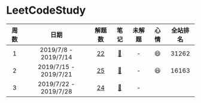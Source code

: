 # LeetCodeStudy
|周数|日期|解题数|笔记|未解题|心情|全站排名|
|:-:|:-:|:-:|:-:|:-:|:-:|:-:|
|1|2019/7/8 - 2019/7/14| [22](https://github.com/liveForExperience/LeetCodeStudy/tree/master/src/main/java/com/bottomlord/week_1) |[:page_with_curl:](https://github.com/liveForExperience/LeetCodeStudy/blob/master/src/main/java/com/bottomlord/week_1/NOTE.md) | - |:smile:|31262|
|2|2019/7/15 - 2019/7/21| [25](https://github.com/liveForExperience/LeetCodeStudy/tree/master/src/main/java/com/bottomlord/week_2) |[:page_with_curl:](https://github.com/liveForExperience/LeetCodeStudy/blob/master/src/main/java/com/bottomlord/week_2/NOTE.md) | - |:satisfied:|16163|
|3|2019/7/22 - 2019/7/28| [24](https://github.com/liveForExperience/LeetCodeStudy/tree/master/src/main/java/com/bottomlord/week_3) |[:page_with_curl:](https://github.com/liveForExperience/LeetCodeStudy/blob/master/src/main/java/com/bottomlord/week_3/NOTE.md) | - |||